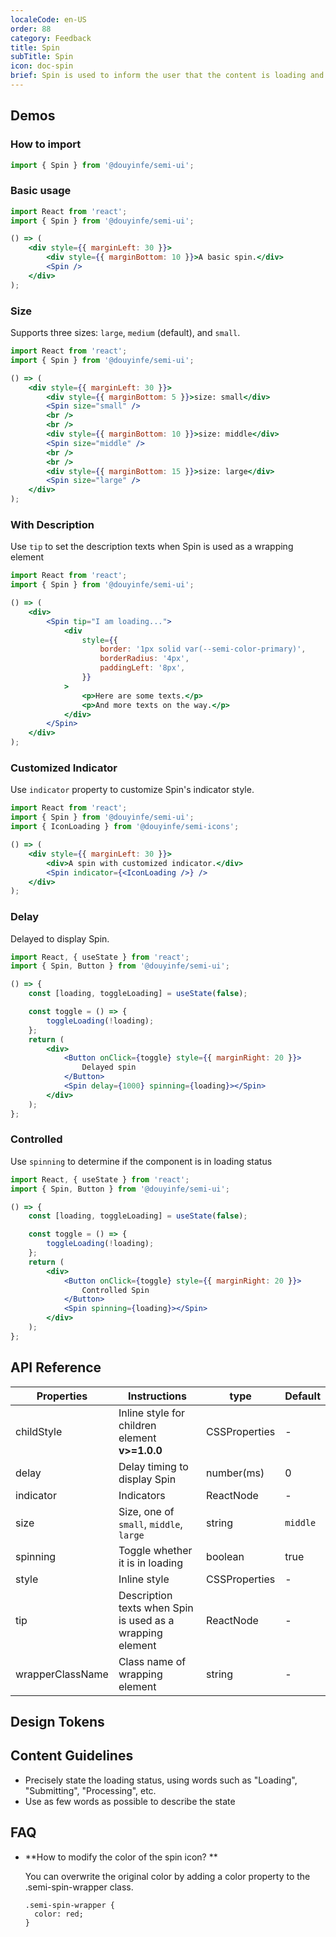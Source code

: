 ```yaml
---
localeCode: en-US
order: 88
category: Feedback
title: Spin
subTitle: Spin
icon: doc-spin
brief: Spin is used to inform the user that the content is loading and may take an uncertain period of time.
---
```


## Demos

### How to import

```jsx
import { Spin } from '@douyinfe/semi-ui';
```

### Basic usage

```jsx live=true
import React from 'react';
import { Spin } from '@douyinfe/semi-ui';

() => (
    <div style={{ marginLeft: 30 }}>
        <div style={{ marginBottom: 10 }}>A basic spin.</div>
        <Spin />
    </div>
);
```

### Size

Supports three sizes: `large`, `medium` (default), and `small`.

```jsx live=true
import React from 'react';
import { Spin } from '@douyinfe/semi-ui';

() => (
    <div style={{ marginLeft: 30 }}>
        <div style={{ marginBottom: 5 }}>size: small</div>
        <Spin size="small" />
        <br />
        <br />
        <div style={{ marginBottom: 10 }}>size: middle</div>
        <Spin size="middle" />
        <br />
        <br />
        <div style={{ marginBottom: 15 }}>size: large</div>
        <Spin size="large" />
    </div>
);
```

### With Description

Use `tip` to set the description texts when Spin is used as a wrapping element

```jsx live=true
import React from 'react';
import { Spin } from '@douyinfe/semi-ui';

() => (
    <div>
        <Spin tip="I am loading...">
            <div
                style={{
                    border: '1px solid var(--semi-color-primary)',
                    borderRadius: '4px',
                    paddingLeft: '8px',
                }}
            >
                <p>Here are some texts.</p>
                <p>And more texts on the way.</p>
            </div>
        </Spin>
    </div>
);
```

### Customized Indicator

Use `indicator` property to customize Spin's indicator style.

```jsx live=true
import React from 'react';
import { Spin } from '@douyinfe/semi-ui';
import { IconLoading } from '@douyinfe/semi-icons';

() => (
    <div style={{ marginLeft: 30 }}>
        <div>A spin with customized indicator.</div>
        <Spin indicator={<IconLoading />} />
    </div>
);
```

### Delay

Delayed to display Spin.

```jsx live=true hideInDSM
import React, { useState } from 'react';
import { Spin, Button } from '@douyinfe/semi-ui';

() => {
    const [loading, toggleLoading] = useState(false);

    const toggle = () => {
        toggleLoading(!loading);
    };
    return (
        <div>
            <Button onClick={toggle} style={{ marginRight: 20 }}>
                Delayed spin
            </Button>
            <Spin delay={1000} spinning={loading}></Spin>
        </div>
    );
};
```

### Controlled

Use `spinning` to determine if the component is in loading status

```jsx live=true hideInDSM
import React, { useState } from 'react';
import { Spin, Button } from '@douyinfe/semi-ui';

() => {
    const [loading, toggleLoading] = useState(false);

    const toggle = () => {
        toggleLoading(!loading);
    };
    return (
        <div>
            <Button onClick={toggle} style={{ marginRight: 20 }}>
                Controlled Spin
            </Button>
            <Spin spinning={loading}></Spin>
        </div>
    );
};
```

## API Reference

| Properties       | Instructions                                              | type       | Default  |
| ---------------- | --------------------------------------------------------- | ---------- | -------- |
| childStyle       | Inline style for children element **v>=1.0.0**            | CSSProperties     | -        |
| delay            | Delay timing to display Spin                              | number(ms) | 0        |
| indicator        | Indicators                                                | ReactNode  | -        |
| size             | Size, one of `small`, `middle`, `large`                   | string     | `middle` |
| spinning         | Toggle whether it is in loading                           | boolean    | true     |
| style            | Inline style                                              | CSSProperties     | -        |
| tip              | Description texts when Spin is used as a wrapping element | ReactNode     | -        |
| wrapperClassName | Class name of wrapping element                            | string     | -        |

## Design Tokens

<DesignToken/>

## Content Guidelines
- Precisely state the loading status, using words such as "Loading", "Submitting", "Processing", etc.
- Use as few words as possible to describe the state

## FAQ

-   **How to modify the color of the spin icon? **

    You can overwrite the original color by adding a color property to the .semi-spin-wrapper class.

    ```
    .semi-spin-wrapper {
      color: red;
    }
    ```
